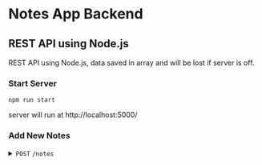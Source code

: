 # Notes App Backend

## REST API using Node.js

REST API using Node.js, data saved in array and will be lost if server is off.

### Start Server

```
npm run start
```

server will run at http://localhost:5000/

### Add New Notes

<details>
    <summary>
        <code>POST</code> <code>/notes</code>
    </summary>

#### body

```javascript
{
    "title" : "Title of Notes",
    "tags" : "Tags of notes",
    "body" : "Body of notes"
}
```

#### response

```javascript
{
    "status": "success",
    "message": "Catatan berhasil ditambahkan",
    "data": {
        "noteId": "u2d8612rCspKjZaH"
    }
}
```
</details>